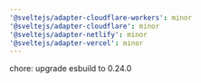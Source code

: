 ```yaml
---
'@sveltejs/adapter-cloudflare-workers': minor
'@sveltejs/adapter-cloudflare': minor
'@sveltejs/adapter-netlify': minor
'@sveltejs/adapter-vercel': minor
---
```


chore: upgrade esbuild to 0.24.0
